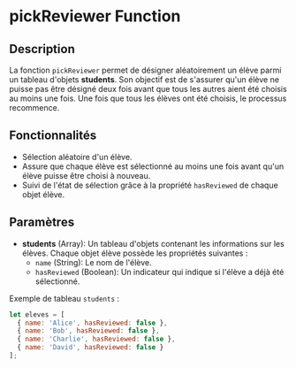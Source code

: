 # pickReviewer Function

## Description

La fonction `pickReviewer` permet de désigner aléatoirement un élève parmi un tableau d'objets **students**. Son objectif est de s'assurer qu'un élève ne puisse pas être désigné deux fois avant que tous les autres aient été choisis au moins une fois. Une fois que tous les élèves ont été choisis, le processus recommence.

## Fonctionnalités

- Sélection aléatoire d'un élève.
- Assure que chaque élève est sélectionné au moins une fois avant qu'un élève puisse être choisi à nouveau.
- Suivi de l'état de sélection grâce à la propriété `hasReviewed` de chaque objet élève.

## Paramètres

- **students** (Array): Un tableau d'objets contenant les informations sur les élèves. Chaque objet élève possède les propriétés suivantes :
  - `name` (String): Le nom de l'élève.
  - `hasReviewed` (Boolean): Un indicateur qui indique si l'élève a déjà été sélectionné.

Exemple de tableau `students` :

```javascript
let eleves = [
  { name: 'Alice', hasReviewed: false },
  { name: 'Bob', hasReviewed: false },
  { name: 'Charlie', hasReviewed: false },
  { name: 'David', hasReviewed: false }
];